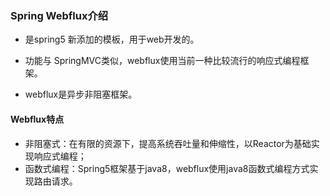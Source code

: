 ### Spring Webflux介绍

- 是spring5 新添加的模板，用于web开发的。

- 功能与 SpringMVC类似，webflux使用当前一种比较流行的响应式编程框架。
- webflux是异步非阻塞框架。

#### Webflux特点

- 非阻塞式：在有限的资源下，提高系统吞吐量和伸缩性，以Reactor为基础实现响应式编程；
- 函数式编程：Spring5框架基于java8，webflux使用java8函数式编程方式实现路由请求。









